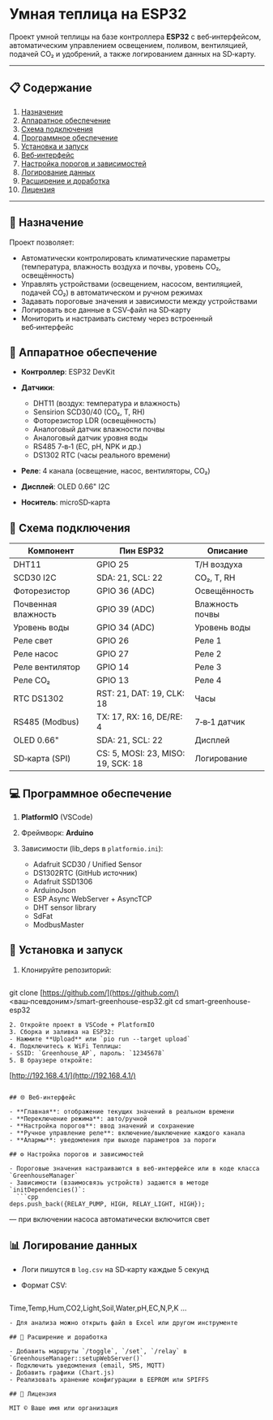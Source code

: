 # Умная теплица на ESP32

Проект умной теплицы на базе контроллера **ESP32** с веб‑интерфейсом, автоматическим управлением освещением, поливом, вентиляцией, подачей CO₂ и удобрений, а также логированием данных на SD‑карту.

---

## 📋 Содержание

1. [Назначение](#назначение)
2. [Аппаратное обеспечение](#аппаратное-обеспечение)
3. [Схема подключения](#схема-подключения)
4. [Программное обеспечение](#программное-обеспечение)
5. [Установка и запуск](#установка-и-запуск)
6. [Веб‑интерфейс](#веб-интерфейс)
7. [Настройка порогов и зависимостей](#настройка-порогов-и-зависимостей)
8. [Логирование данных](#логирование-данных)
9. [Расширение и доработка](#расширение-и-доработка)
10. [Лицензия](#лицензия)

---

## 🎯 Назначение

Проект позволяет:

* Автоматически контролировать климатические параметры (температура, влажность воздуха и почвы, уровень CO₂, освещённость)
* Управлять устройствами (освещением, насосом, вентиляцией, подачей CO₂) в автоматическом и ручном режимах
* Задавать пороговые значения и зависимости между устройствами
* Логировать все данные в CSV‑файл на SD‑карту
* Мониторить и настраивать систему через встроенный веб‑интерфейс

## 🔧 Аппаратное обеспечение

* **Контроллер**: ESP32 DevKit
* **Датчики**:

  * DHT11 (воздух: температура и влажность)
  * Sensirion SCD30/40 (CO₂, T, RH)
  * Фоторезистор LDR (освещённость)
  * Аналоговый датчик влажности почвы
  * Аналоговый датчик уровня воды
  * RS485 7‑в‑1 (EC, pH, NPK и др.)
  * DS1302 RTC (часы реального времени)
* **Реле**: 4 канала (освещение, насос, вентиляторы, CO₂)
* **Дисплей**: OLED 0.66" I2C
* **Носитель**: microSD‑карта

## 🔌 Схема подключения

| Компонент           | Пин ESP32                          | Описание        |
| ------------------- | ---------------------------------- | --------------- |
| DHT11               | GPIO 25                            | T/H воздуха     |
| SCD30 I2C           | SDA: 21, SCL: 22                   | CO₂, T, RH      |
| Фоторезистор        | GPIO 36 (ADC)                      | Освещённость    |
| Почвенная влажность | GPIO 39 (ADC)                      | Влажность почвы |
| Уровень воды        | GPIO 34 (ADC)                      | Уровень воды    |
| Реле свет           | GPIO 26                            | Реле 1          |
| Реле насос          | GPIO 27                            | Реле 2          |
| Реле вентилятор     | GPIO 14                            | Реле 3          |
| Реле CO₂            | GPIO 13                            | Реле 4          |
| RTC DS1302          | RST: 21, DAT: 19, CLK: 18          | Часы            |
| RS485 (Modbus)      | TX: 17, RX: 16, DE/RE: 4           | 7‑в‑1 датчик    |
| OLED 0.66"          | SDA: 21, SCL: 22                   | Дисплей         |
| SD‑карта (SPI)      | CS: 5, MOSI: 23, MISO: 19, SCK: 18 | Логирование     |

## 💻 Программное обеспечение

1. **PlatformIO** (VSCode)
2. Фреймворк: **Arduino**
3. Зависимости (lib\_deps в `platformio.ini`):

   * Adafruit SCD30 / Unified Sensor
   * DS1302RTC (GitHub источник)
   * Adafruit SSD1306
   * ArduinoJson
   * ESP Async WebServer + AsyncTCP
   * DHT sensor library
   * SdFat
   * ModbusMaster

## 🚀 Установка и запуск

1. Клонируйте репозиторий:

   ```bash
   ```

git clone [https://github.com/](https://github.com/)<ваш‑псевдоним>/smart-greenhouse-esp32.git
cd smart-greenhouse-esp32

```
2. Откройте проект в VSCode + PlatformIO
3. Сборка и заливка на ESP32:
- Нажмите **Upload** или `pio run --target upload`
4. Подключитесь к WiFi Теплицы:
- SSID: `Greenhouse_AP`, пароль: `12345678`
5. В браузере откройте:
```

[http://192.168.4.1/](http://192.168.4.1/)

````

## 🌐 Веб‑интерфейс

- **Главная**: отображение текущих значений в реальном времени
- **Переключение режима**: авто/ручной
- **Настройка порогов**: ввод значений и сохранение
- **Ручное управление реле**: включение/выключение каждого канала
- **Алармы**: уведомления при выходе параметров за пороги

## ⚙️ Настройка порогов и зависимостей

- Пороговые значения настраиваются в веб‑интерфейсе или в коде класса `GreenhouseManager`
- Зависимости (взаимосвязь устройств) задаются в методе `initDependencies()`:
  ```cpp
deps.push_back({RELAY_PUMP, HIGH, RELAY_LIGHT, HIGH});
````

— при включении насоса автоматически включится свет

## 📊 Логирование данных

* Логи пишутся в `log.csv` на SD‑карту каждые 5 секунд
* Формат CSV:

  ```csv
  ```

Time,Temp,Hum,CO2,Light,Soil,Water,pH,EC,N,P,K
...

```
- Для анализа можно открыть файл в Excel или другом инструменте

## 🔄 Расширение и доработка

- Добавить маршруты `/toggle`, `/set`, `/relay` в `GreenhouseManager::setupWebServer()`
- Подключить уведомления (email, SMS, MQTT)
- Добавить графики (Chart.js)
- Реализовать хранение конфигурации в EEPROM или SPIFFS

## 📄 Лицензия

MIT © Ваше имя или организация

```
